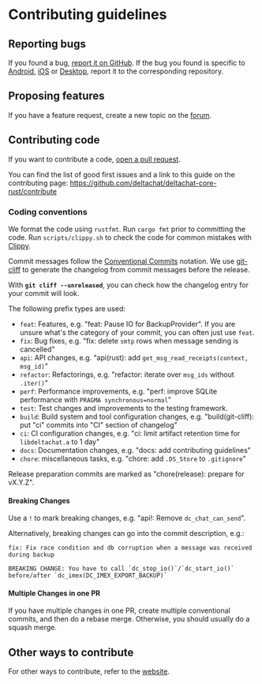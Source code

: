 # Contributing guidelines

## Reporting bugs

If you found a bug, [report it on GitHub](https://github.com/deltachat/deltachat-core-rust/issues).
If the bug you found is specific to
[Android](https://github.com/deltachat/deltachat-android/issues),
[iOS](https://github.com/deltachat/deltachat-ios/issues) or
[Desktop](https://github.com/deltachat/deltachat-desktop/issues),
report it to the corresponding repository.

## Proposing features

If you have a feature request, create a new topic on the [forum](https://support.delta.chat/).

## Contributing code

If you want to contribute a code, [open a pull request](https://github.com/deltachat/deltachat-core-rust/pulls).

You can find the list of good first issues
and a link to this guide
on the contributing page: <https://github.com/deltachat/deltachat-core-rust/contribute>

### Coding conventions

We format the code using `rustfmt`. Run `cargo fmt` prior to committing the code.
Run `scripts/clippy.sh` to check the code for common mistakes with [Clippy].

Commit messages follow the [Conventional Commits] notation.
We use [git-cliff] to generate the changelog from commit messages before the release.

With **`git cliff --unreleased`**, you can check how the changelog entry for your commit will look.

The following prefix types are used:
- `feat`: Features, e.g. "feat: Pause IO for BackupProvider". If you are unsure what's the category of your commit, you can often just use `feat`.
- `fix`: Bug fixes, e.g. "fix: delete `smtp` rows when message sending is cancelled"
- `api`: API changes, e.g. "api(rust): add `get_msg_read_receipts(context, msg_id)`"
- `refactor`: Refactorings, e.g. "refactor: iterate over `msg_ids` without `.iter()`"
- `perf`: Performance improvements, e.g. "perf: improve SQLite performance with `PRAGMA synchronous=normal`"
- `test`: Test changes and improvements to the testing framework.
- `build`: Build system and tool configuration changes, e.g. "build(git-cliff): put "ci" commits into "CI" section of changelog"
- `ci`: CI configuration changes, e.g. "ci: limit artifact retention time for `libdeltachat.a` to 1 day"
- `docs`: Documentation changes, e.g. "docs: add contributing guidelines"
- `chore`: miscellaneous tasks, e.g. "chore: add `.DS_Store` to `.gitignore`"

Release preparation commits are marked as "chore(release): prepare for vX.Y.Z".

#### Breaking Changes

Use a `!` to mark breaking changes, e.g. "api!: Remove `dc_chat_can_send`".

Alternatively, breaking changes can go into the commit description, e.g.:

```
fix: Fix race condition and db corruption when a message was received during backup

BREAKING CHANGE: You have to call `dc_stop_io()`/`dc_start_io()` before/after `dc_imex(DC_IMEX_EXPORT_BACKUP)`
```

#### Multiple Changes in one PR

If you have multiple changes in one PR, create multiple conventional commits, and then do a rebase merge. Otherwise, you should usually do a squash merge.

[Clippy]: https://doc.rust-lang.org/clippy/
[Conventional Commits]: https://www.conventionalcommits.org/
[git-cliff]: https://git-cliff.org/

## Other ways to contribute

For other ways to contribute, refer to the [website](https://delta.chat/en/contribute).
